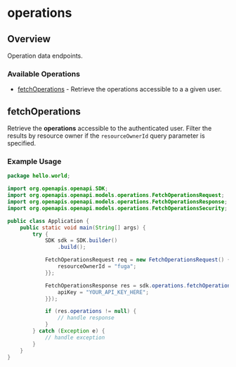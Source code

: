 # operations

## Overview

Operation data endpoints.

### Available Operations

* [fetchOperations](#fetchoperations) - Retrieve the operations accessible to a a given user.

## fetchOperations

Retrieve the **operations** accessible to the authenticated user. Filter the results by resource owner if the `resourceOwnerId` query parameter is specified.

### Example Usage

```java
package hello.world;

import org.openapis.openapi.SDK;
import org.openapis.openapi.models.operations.FetchOperationsRequest;
import org.openapis.openapi.models.operations.FetchOperationsResponse;
import org.openapis.openapi.models.operations.FetchOperationsSecurity;

public class Application {
    public static void main(String[] args) {
        try {
            SDK sdk = SDK.builder()
                .build();

            FetchOperationsRequest req = new FetchOperationsRequest() {{
                resourceOwnerId = "fuga";
            }};            

            FetchOperationsResponse res = sdk.operations.fetchOperations(req, new FetchOperationsSecurity() {{
                apiKey = "YOUR_API_KEY_HERE";
            }});

            if (res.operations != null) {
                // handle response
            }
        } catch (Exception e) {
            // handle exception
        }
    }
}
```
